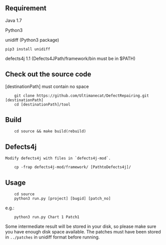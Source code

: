 ## Requirement
Java 1.7

Python3

unidiff (Python3 package)

```
pip3 install unidiff
```

defects4j 1.1 (Defects4JPath/framework/bin must be in $PATH)

## Check out the source code
[destinationPath] must contain no space
```
    git clone https://github.com/Ultimanecat/DefectRepairing.git [destinationPath]
    cd [destinationPath]/tool
```

## Build
```
    cd source && make build(rebuild)
```

## Defects4j 
	Modify defects4j with files in `defects4j-mod`.
```
	cp -frap defects4j-mod/framework/ [PathtoDefects4j]/
```
## Usage
```
    cd source
    python3 run.py [project] [bugid] [patch_no]
```
e.g.:
```
    python3 run.py Chart 1 Patch1
```
Some intermediate result will be stored in your disk, so please make sure you have enough disk space available. The patches must have been stored in `../patches` in unidiff format before running.
